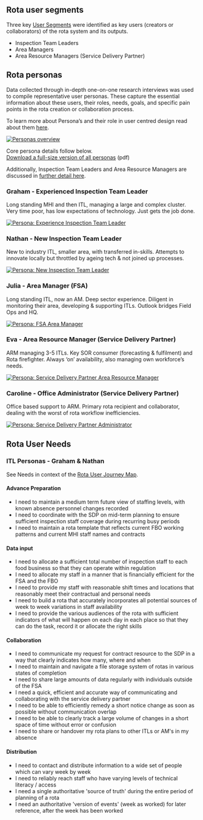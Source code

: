 ## Rota user segments

Three key [User Segments](users-and-stakeholders#user-segments) were identified as key users (creators or collaborators) of the rota system and its outputs.

* Inspection Team Leaders
* Area Managers
* Area Resource Managers (Service Delivery Partner)

## Rota personas

Data collected through in-depth one-on-one research interviews was used to compile representative user personas. These capture the essential information about these users, their roles, needs, goals, and specific pain points in the rota creation or collaboration process.

To learn more about Persona’s and their role in user centred design read about them [here](user-research#about-personas). 

[![Personas overview](uploads/personas-overview.png)](uploads/personas-overview.png)

Core persona details follow below.  
[Download a full-size version of all personas](https://drive.google.com/a/notbinary.co.uk/file/d/19HdVPE_6yfBY7MSDTY56HvDqgjyF0cDW/view?usp=sharing) (pdf)

Additionally, Inspection Team Leaders and Area Resource Managers are discussed in [further detail here](personas).

### Graham - Experienced Inspection Team Leader

Long standing MHI and then ITL, managing a large and complex cluster. Very time poor, has low expectations of technology. Just gets the job done.

[![Persona: Experience Inspection Team Leader](uploads/user-persona-itl-graham.jpg)](uploads/user-persona-itl-graham.jpg)

### Nathan - New Inspection Team Leader

New to industry ITL, smaller area, with transferred in-skills. Attempts to innovate locally but throttled by ageing tech & not joined up processes.

[![Persona: New Inspection Team Leader](uploads/user-persona-itl-nathan.jpg)](uploads/user-persona-itl-nathan.jpg)

### Julia - Area Manager (FSA)

Long standing ITL, now an AM. Deep sector experience. Diligent in monitoring their area, developing & supporting ITLs. Outlook bridges Field Ops and HQ.

[![Persona: FSA Area Manager](uploads/user-persona-am-julia.jpg)](uploads/user-persona-am-julia.jpg)

### Eva - Area Resource Manager (Service Delivery Partner)

ARM managing 3-5 ITLs. Key SOR consumer (forecasting & fulfilment) and Rota firefighter. Always ‘on’ availability, also managing own workforce’s needs. 

[![Persona: Service Delivery Partner Area Resource Manager](uploads/user-persona-sdp-arm-eva.jpg)](uploads/user-persona-sdp-arm-eva.jpg)

### Caroline - Office Administrator (Service Delivery Partner)

Office based support to ARM. Primary rota recipient and collaborator, dealing with the worst of rota workflow inefficiencies. 

[![Persona: Service Delivery Partner Administrator](uploads/user-persona-sdp-admin-caroline.jpg)](uploads/user-persona-sdp-admin-caroline.jpg)



## **Rota User Needs**
### ITL Personas - Graham & Nathan

See Needs in context of the [Rota User Journey Map](rota-user-journey).
#### Advance Preparation

*   I need to maintain a medium term future view of staffing levels, with known absence personnel changes recorded
*   I need to coordinate with the SDP on mid-term planning to ensure sufficient inspection staff coverage during recurring busy periods
*   I need to maintain a rota template that reflects current FBO working patterns and current MHI staff names and contracts
#### Data input
*   I need to allocate a sufficient total number of inspection staff to each food business so that they can operate within regulation
*   I need to allocate my staff in a manner that is financially efficient for the FSA and the FBO
*   I need to provide my staff with reasonable shift times and locations that reasonably meet their contractual and personal needs
*   I need to build a rota that accurately incorporates all potential sources of week to week variations in staff availability
*   I need to provide the various audiences of the rota with sufficient indicators of what will happen on each day in each place so that they can do the task, record it or allocate the right skills
#### Collaboration
*   I need to communicate my request for contract resource to the SDP in a way that clearly indicates how many, where and when
*   I need to maintain and navigate a file storage system of rotas in various states of completion
*   I need to share large amounts of data regularly with individuals outside of the FSA
*   I need a quick, efficient and accurate way of communicating and collaborating  with the service delivery partner
*   I need to be able to efficiently remedy a short notice change as soon as possible without communication overlap
*   I need to be able to clearly track a large volume of changes in a short space of time without error or confusion
*   I need to share or handover my rota plans to other ITLs or AM's in my absence
#### Distribution
*   I need to contact and distribute information to a wide set of people which can vary week by week
*   I need to reliably reach staff who have varying levels of technical literacy / access
*   I need a single authoritative 'source of truth' during the entire period of planning of a rota
*   I need an authoritative 'version of events' (week as worked) for later reference, after the week has been worked







